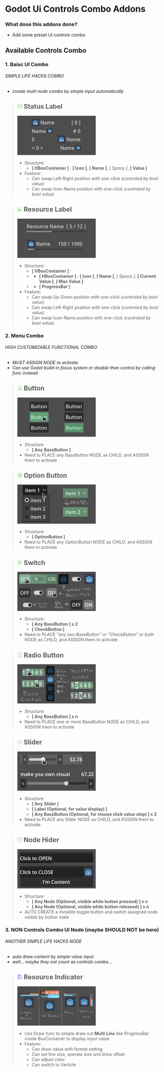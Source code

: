 # Godot Ui Controls Combo Addons

### What dose this addons done?

- Add some preset UI controls combo

## Available Controls Combo

### 1. Baisc UI Combo

###### *SIMPLE LIFE HACKS COMBO*

- *create multi node combo by simple input automatically*

> ## ![Status Label](addons/ui_controls_combo/icon/status_label.png) Status Label
>
> ![Status Label Preview](addons/ui_controls_combo/preview/status_label.png)
> 
> - Structure:
>   - **[ HBoxContainer ]** *:* **[ Icon ]**, **[ Name ]**, *[ Space ]*, **[ Value ]**
> - Feature:
>   - Can swap Left-Right position with one-click *(controled by bool value)*
>   - Can swap Icon-Name position with one-click *(controled by bool value)*

> ## ![Resource Label](addons/ui_controls_combo/icon/resource_label.png) Resource Label
>
> ![Resource Label Preview](addons/ui_controls_combo/preview/resource_label.png)
> 
> - Structure:
>   - **[ VBoxContainer ]** *:*
>   - - **[ HBoxContainer ]** *:* **[ Icon ]**, **[ Name ]**, *[ Space ]*, **[ Current Value ]**, **[ Max Value ]**
>   - - **[ ProgressBar ]**
> - Feature:
>   - Can swap Up-Down position with one-click *(controled by bool value)*
>   - Can swap Left-Right position with one-click *(controled by bool value)*
>   - Can swap Icon-Name position with one-click *(controled by bool value)*

### 2. Menu Combo

###### *HIGH CUSTOMIZABLE FUNCTIONAL COMBO*

- *MUST ASSIGN NODE to activate*
- *Can use Godot build-in focus system or disable than control by calling func instead*

> ## ![Button](addons/ui_controls_combo/icon/button.png) Button
>
> ![Button Preview](addons/ui_controls_combo/preview/button.png)
> 
> - Structure:
>   - **[ Any BaseButton ]**
> - Need to PLACE any BaseButton NODE as CHILD, and ASSIGN them to activate

> ## ![Option Button](addons/ui_controls_combo/icon/option_button.png) Option Button
>
> ![Option Button Preview](addons/ui_controls_combo/preview/option_button.png)
> 
> - Structure:
>   - **[ OptionButton ]**
> - Need to PLACE any OptionButton NODE as CHILD, and ASSIGN them to activate

> ## ![Switch](addons/ui_controls_combo/icon/switch.png) Switch
>
> ![Switch Preview](addons/ui_controls_combo/preview/switch.png)
> 
> - Structure:
>   - **[ Any BaseButton ] x 2**
>   - **[ CheckButton ]**
> - Need to PLACE *"any two BaseButton"* or *"CheckButton"* or *both* NODE as CHILD, and ASSIGN them to activate

> ## ![Radio Button](addons/ui_controls_combo/icon/radio_button.png) Radio Button
>
> ![Radio Button Preview](addons/ui_controls_combo/preview/radio_button.png)
> 
> - Structure:
>   - **[ Any BaseButton ] x n**
> - Need to PLACE one or more BaseButton NODE as CHILD, and ASSIGN them to activate

> ## ![Slider](addons/ui_controls_combo/icon/slider.png) Slider
>
> ![Slider Preview](addons/ui_controls_combo/preview/slider.png)
> 
> - Structure:
>   - **[ Any Slider ]**
>   - **[ Label (Optional, for value display) ]**
>   - **[ Any BaseButton (Optional, for mouse click value step) ] x 2**
> - Need to PLACE any Slider NODE as CHILD, and ASSIGN them to activate

> ## ![Node Hider](addons/ui_controls_combo/icon/node_hider.png) Node Hider
>
> ![Node Hider Preview](addons/ui_controls_combo/preview/node_hider.png)
> 
> - Structure:
>   - **[ Any Node (Optional, visible while button pressed) ] x n**
>   - **[ Any Node (Optional, visible while button released) ] x n**
> - AUTO CREATE a invisible toggle button and switch assigned node visible by button state

### 3. NON Controls Combo UI Node (maybe SHOULD NOT be here)

###### *ANOTHER SIMPLE LIFE HACKS NODE*

- *auto draw content by simple value input*
- *well... maybe they not count as controls combo...*

> ## ![Resource Indicator](addons/ui_controls_combo/icon/resource_indicator.png) Resource Indicator
>
> ![Resource Indicator Preview](addons/ui_controls_combo/preview/resource_indicator.png)
> 
> - Use Draw func to simple draw out **Multi Line** like ProgressBar inside BoxContainer to display input value
> - Feature:
>   - Can draw value with format setting
>   - Can set line size, sperate size and draw offset
>   - Can adjust color
>   - Can switch to Verticle


